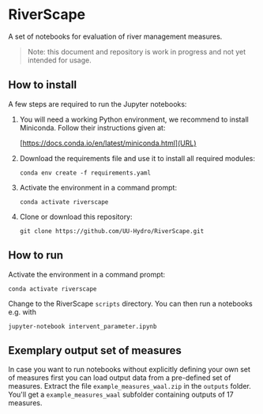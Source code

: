 # RiverScape


A set of notebooks for evaluation of river management measures.

> Note: this document and repository is work in progress and not yet intended for usage.



## How to install

A few steps are required to run the Jupyter notebooks:

 1. You will need a working Python environment, we recommend to install Miniconda. Follow their instructions given at:

    [https://docs.conda.io/en/latest/miniconda.html](URL)

 2. Download the requirements file and use it to install all required modules:

    `conda env create -f requirements.yaml`

 3. Activate the environment in a command prompt:

    `conda activate riverscape`

 4. Clone or download this repository:

    `git clone https://github.com/UU-Hydro/RiverScape.git`


## How to run

Activate the environment in a command prompt:

`conda activate riverscape`

Change to the RiverScape `scripts` directory. You can then run a notebooks e.g. with

`jupyter-notebook intervent_parameter.ipynb`


## Exemplary output set of measures

In case you want to run notebooks without explicitly defining your own set of measures first you can load output data from a pre-defined set of measures. Extract the file `example_measures_waal.zip` in the `outputs` folder. You'll get a `example_measures_waal` subfolder containing outputs of 17 measures.



